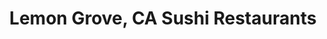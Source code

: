 ---
layout: city
title: Lemon Grove, CA Sushi Restaurants
permalink: /california/lemon-grove/
stateAbbr: CA
stateName: California
cityName: Lemon Grove
---